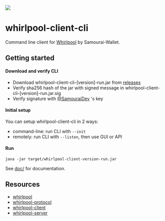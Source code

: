 [![](https://jitpack.io/v/io.samourai.code.whirlpool/whirlpool-client-cli.svg)](https://jitpack.io/#io.samourai.code.whirlpool/whirlpool-client-cli)

# whirlpool-client-cli

Command line client for [Whirlpool](https://code.samourai.io/whirlpool/whirlpool) by Samourai-Wallet.

## Getting started

#### Download and verify CLI
- Download whirlpool-client-cli-\[version\]-run.jar from [releases](https://code.samourai.io/whirlpool/whirlpool-client-cli/-/releases)
- Verify sha256 hash of the jar with signed message in whirlpool-client-cli-\[version\]-run.jar.sig
- Verify signature with [@SamouraiDev](https://github.com/SamouraiDev) 's key

#### Initial setup
You can setup whirlpool-client-cli in 2 ways:
- command-line: run CLI with ```--init```
- remotely: run CLI with ```--listen```, then use GUI or API

#### Run
```
java -jar target/whirlpool-client-version-run.jar
```
See [doc/](doc/) for documentation.


## Resources
 * [whirlpool](https://code.samourai.io/whirlpool/Whirlpool)
 * [whirlpool-protocol](https://code.samourai.io/whirlpool/whirlpool-protocol)
 * [whirlpool-client](https://code.samourai.io/whirlpool/whirlpool-client)
 * [whirlpool-server](https://code.samourai.io/whirlpool/whirlpool-server)

